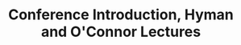 ---
layout: manifest
title: Conference Introduction, Hyman and O'Connor Lectures
manifest_name: hyman-new-trends-in-the-contemporary-novel-

---